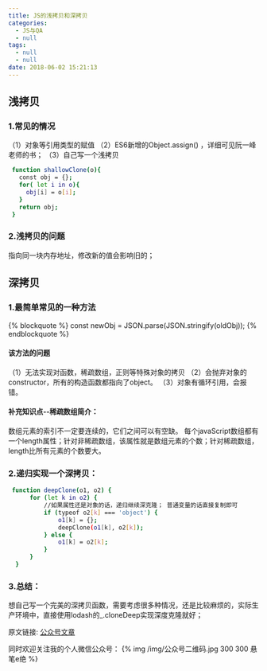 ```yaml
---
title: JS的浅拷贝和深拷贝
categories:
  - JS与QA
  - null
tags:
  - null
  - null
date: 2018-06-02 15:21:13
---
```



## 浅拷贝
### 1.常见的情况
（1）对象等引用类型的赋值
（2）ES6新增的Object.assign() ，详细可见阮一峰老师的书；
（3）自己写一个浅拷贝

``` bash
 function shallowClone(o){
   const obj = {};
   for( let i in o){
     obj[i] = o[i];
   }
   return obj;
 }
```

### 2.浅拷贝的问题
指向同一块内存地址，修改新的值会影响旧的；
 

## 深拷贝
### 1.最简单常见的一种方法
{% blockquote %}
const newObj = JSON.parse(JSON.stringify(oldObj));
{% endblockquote %}

#### 该方法的问题
（1）无法实现对函数，稀疏数组，正则等特殊对象的拷贝
（2）会抛弃对象的constructor，所有的构造函数都指向了object。
（3）对象有循环引用，会报错。

#### 补充知识点--稀疏数组简介：
数组元素的索引不一定要连续的，它们之间可以有空缺。
每个javaScript数组都有一个length属性；针对非稀疏数组，该属性就是数组元素的个数；针对稀疏数组，length比所有元素的个数要大。

### 2.递归实现一个深拷贝：

``` bash
 function deepClone(o1, o2) { 
      for (let k in o2) {
          //如果属性还是对象的话，递归继续深克隆； 普通变量的话直接复制即可
          if (typeof o2[k] === 'object') {
              o1[k] = {};
              deepClone(o1[k], o2[k]);
          } else {
              o1[k] = o2[k];
          }
      }
  }
```

### 3.总结：
想自己写一个完美的深拷贝函数，需要考虑很多种情况，还是比较麻烦的，实际生产环境中，直接使用lodash的_.cloneDeep实现深度克隆就好；


原文链接: [公众号文章](https://mp.weixin.qq.com/s?__biz=MzUzMjM1MzE2MA==&mid=2247484942&idx=1&sn=2c22e1bc85fd69a29634504b9264a4ea&chksm=fab5dfe9cdc256ff5cd1535059120b623658d814617abab9911f252a500a322bac79c9fdbffc#rd)

同时欢迎关注我的个人微信公众号：
{% img  /img/公众号二维码.jpg 300 300 悬笔e绝 %}